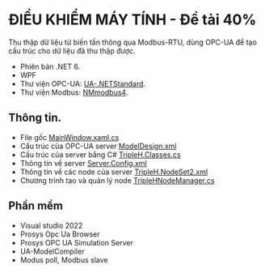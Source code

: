 # ĐIỀU KHIỂM MÁY TÍNH - Đề tài 40%



Thu thập dữ liệu từ biến tần thông qua Modbus-RTU, dùng OPC-UA để tạo cấu trúc cho dữ liệu đã thu thập được.
- Phiên bản .NET 6.
- WPF
- Thư viện OPC-UA: [UA-.NETStandard](https://github.com/OPCFoundation/UA-.NETStandard "UA-.NETStandard").
- Thư viện Modbus: [NMmodbus4](https://github.com/NModbus4/NModbus4 "NMmodbus4").


## Thông tin.

- File gốc [MainWindow.xaml.cs](https://github.com/codeflac/dkmt40/blob/main/conveyorOpcUaServerWPF/MainWindow.xaml.cs "MainWindow.xaml.cs")
- Cấu trúc của OPC-UA server [ModelDesign.xml](https://github.com/codeflac/dkmt40/blob/main/conveyorOpcUaServerWPF/ModelDesign.xml "ModelDesign.xml")
- Cấu trúc của server bằng C# [TripleH.Classes.cs](https://github.com/codeflac/dkmt40/blob/main/conveyorOpcUaServerWPF/TripleH.Classes.cs "TripleH.Classes.cs")
- Thông tin về server [Server.Config.xml](https://github.com/codeflac/dkmt40/blob/main/conveyorOpcUaServerWPF/Server.Config.xml "Server.Config.xml") 
- Thông tin về các node của server [TripleH.NodeSet2.xml](https://github.com/codeflac/dkmt40/blob/main/conveyorOpcUaServerWPF/TripleH.NodeSet2.xml "TripleH.NodeSet2.xml")
- Chương trình tạo và quản lý node [TripleHNodeManager.cs](https://github.com/codeflac/dkmt40/blob/main/conveyorOpcUaServerWPF/TripleHNodeManager.cs "TripleHNodeManager.cs")

## Phần mềm
- Visual studio 2022
- Prosys Opc Ua Browser
- Prosys OPC UA Simulation Server
- UA-ModelCompiler
- Modus poll, Modbus slave
